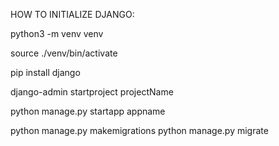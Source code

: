 
HOW TO INITIALIZE DJANGO:

python3 -m venv venv

source ./venv/bin/activate

pip install django

django-admin startproject projectName

python manage.py startapp appname

python manage.py makemigrations
python manage.py migrate
